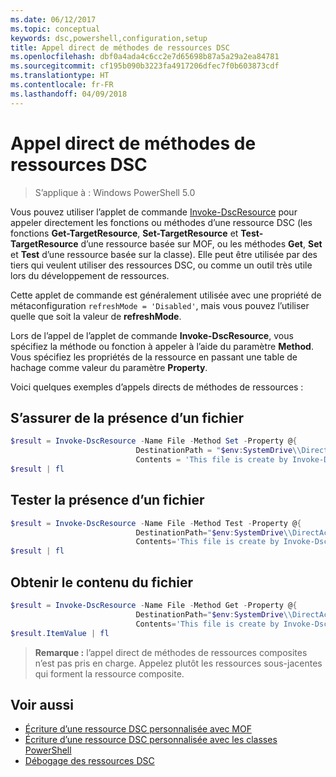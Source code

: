 ```yaml
---
ms.date: 06/12/2017
ms.topic: conceptual
keywords: dsc,powershell,configuration,setup
title: Appel direct de méthodes de ressources DSC
ms.openlocfilehash: dbf0a4ada4c6cc2e7d65698b87a5a29a2ea84781
ms.sourcegitcommit: cf195b090b3223fa4917206dfec7f0b603873cdf
ms.translationtype: HT
ms.contentlocale: fr-FR
ms.lasthandoff: 04/09/2018
---
```

# <a name="calling-dsc-resource-methods-directly"></a>Appel direct de méthodes de ressources DSC

>S’applique à : Windows PowerShell 5.0

Vous pouvez utiliser l’applet de commande [Invoke-DscResource](https://technet.microsoft.com/library/mt517869.aspx) pour appeler directement les fonctions ou méthodes d’une ressource DSC (les fonctions **Get-TargetResource**, **Set-TargetResource** et **Test-TargetResource** d’une ressource basée sur MOF, ou les méthodes **Get**, **Set** et **Test** d’une ressource basée sur la classe).
Elle peut être utilisée par des tiers qui veulent utiliser des ressources DSC, ou comme un outil très utile lors du développement de ressources.

Cette applet de commande est généralement utilisée avec une propriété de métaconfiguration `refreshMode = 'Disabled'`, mais vous pouvez l’utiliser quelle que soit la valeur de **refreshMode**.

Lors de l’appel de l’applet de commande **Invoke-DscResource**, vous spécifiez la méthode ou fonction à appeler à l’aide du paramètre **Method**. Vous spécifiez les propriétés de la ressource en passant une table de hachage comme valeur du paramètre **Property**.

Voici quelques exemples d’appels directs de méthodes de ressources :

## <a name="ensure-a-file-is-present"></a>S’assurer de la présence d’un fichier

```powershell
$result = Invoke-DscResource -Name File -Method Set -Property @{
                            DestinationPath = "$env:SystemDrive\\DirectAccess.txt";
                            Contents = 'This file is create by Invoke-DscResource'} -Verbose
$result | fl
```

## <a name="test-that-a-file-is-present"></a>Tester la présence d’un fichier

```powershell
$result = Invoke-DscResource -Name File -Method Test -Property @{
                            DestinationPath="$env:SystemDrive\\DirectAccess.txt";
                            Contents='This file is create by Invoke-DscResource'} -Verbose
$result | fl
```

## <a name="get-the-contents-of-file"></a>Obtenir le contenu du fichier

```powershell
$result = Invoke-DscResource -Name File -Method Get -Property @{
                            DestinationPath="$env:SystemDrive\\DirectAccess.txt";
                            Contents='This file is create by Invoke-DscResource'} -Verbose
$result.ItemValue | fl
```

>**Remarque :** l’appel direct de méthodes de ressources composites n’est pas pris en charge. Appelez plutôt les ressources sous-jacentes qui forment la ressource composite.

## <a name="see-also"></a>Voir aussi
- [Écriture d’une ressource DSC personnalisée avec MOF](authoringResourceMOF.md)
- [Écriture d’une ressource DSC personnalisée avec les classes PowerShell](authoringResourceClass.md)
- [Débogage des ressources DSC](debugResource.md)